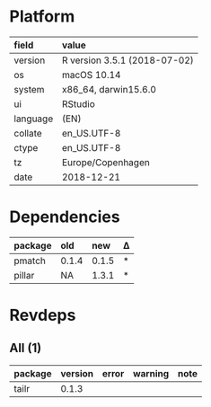 # Platform

|field    |value                        |
|:--------|:----------------------------|
|version  |R version 3.5.1 (2018-07-02) |
|os       |macOS  10.14                 |
|system   |x86_64, darwin15.6.0         |
|ui       |RStudio                      |
|language |(EN)                         |
|collate  |en_US.UTF-8                  |
|ctype    |en_US.UTF-8                  |
|tz       |Europe/Copenhagen            |
|date     |2018-12-21                   |

# Dependencies

|package |old   |new   |Δ  |
|:-------|:-----|:-----|:--|
|pmatch  |0.1.4 |0.1.5 |*  |
|pillar  |NA    |1.3.1 |*  |

# Revdeps

## All (1)

|package |version |error |warning |note |
|:-------|:-------|:-----|:-------|:----|
|tailr   |0.1.3   |      |        |     |

